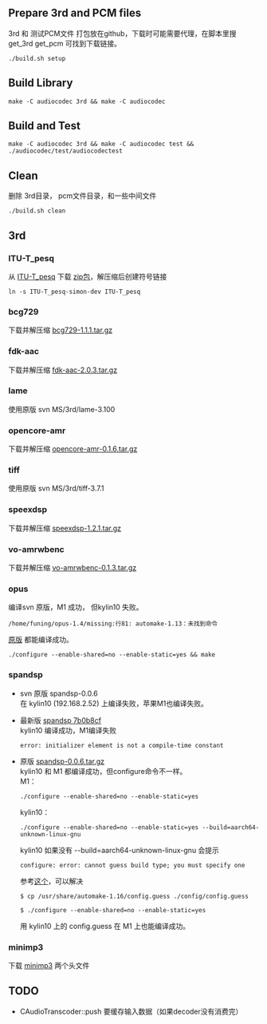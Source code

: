 ## Prepare 3rd and PCM files
3rd 和 测试PCM文件 打包放在github，下载时可能需要代理，在脚本里搜 get_3rd get_pcm 可找到下载链接。
```shell
./build.sh setup 
``` 

## Build Library
```shell
make -C audiocodec 3rd && make -C audiocodec 
``` 
## Build and Test
```shell
make -C audiocodec 3rd && make -C audiocodec test && ./audiocodec/test/audiocodectest
``` 

## Clean 
删除 3rd目录， pcm文件目录，和一些中间文件
```shell
./build.sh clean 
``` 

## 3rd
### ITU-T_pesq
从 [ITU-T_pesq](https://github.com/simon-fu/ITU-T_pesq/tree/simon-dev) 下载 [zip包](https://codeload.github.com/simon-fu/ITU-T_pesq/zip/refs/heads/simon-dev)，解压缩后创建符号链接
```shell
ln -s ITU-T_pesq-simon-dev ITU-T_pesq
```  

### bcg729
下载并解压缩 [bcg729-1.1.1.tar.gz](https://gitlab.linphone.org/BC/public/bcg729/-/archive/1.1.1/bcg729-1.1.1.tar.gz) 

### fdk-aac
下载并解压缩 [fdk-aac-2.0.3.tar.gz](https://jaist.dl.sourceforge.net/project/opencore-amr/fdk-aac/fdk-aac-2.0.3.tar.gz)  

### lame
使用原版 svn MS/3rd/lame-3.100

### opencore-amr
下载并解压缩 [opencore-amr-0.1.6.tar.gz](https://jaist.dl.sourceforge.net/project/opencore-amr/opencore-amr/opencore-amr-0.1.6.tar.gz)  

### tiff
使用原版 svn MS/3rd/tiff-3.7.1

### speexdsp
下载并解压缩 [speexdsp-1.2.1.tar.gz](https://ftp.osuosl.org/pub/xiph/releases/speex/speexdsp-1.2.1.tar.gz)

### vo-amrwbenc
下载并解压缩 [vo-amrwbenc-0.1.3.tar.gz](https://jaist.dl.sourceforge.net/project/opencore-amr/vo-amrwbenc/vo-amrwbenc-0.1.3.tar.gz)  


### opus
编译svn 原版，M1 成功， 但kylin10 失败。
```
/home/funing/opus-1.4/missing:行81: automake-1.13：未找到命令
```
[原版](https://downloads.xiph.org/releases/opus/opus-1.4.tar.gz) 都能编译成功。
```shell
./configure --enable-shared=no --enable-static=yes && make
```

### spandsp  

- svn 原版 spandsp-0.0.6   
  在 kylin10 (192.168.2.52) 上编译失败，苹果M1也编译失败。  

- 最新版 [spandsp 7b0b8cf](https://github.com/freeswitch/spandsp/commit/7b0b8cf3d42b725405bcc63145de5e280265ce4e)   
  kylin10 编译成功，M1编译失败
    ```
    error: initializer element is not a compile-time constant
    ```
- 原版 [spandsp-0.0.6.tar.gz](https://src.fedoraproject.org/lookaside/pkgs/spandsp/spandsp-0.0.6.tar.gz/897d839516a6d4edb20397d4757a7ca3/spandsp-0.0.6.tar.gz)   
  kylin10 和 M1 都编译成功，但configure命令不一样。  
  M1： 
    ```shell  
    ./configure --enable-shared=no --enable-static=yes 
    ```

  
  kylin10：    
    ```shell
    ./configure --enable-shared=no --enable-static=yes --build=aarch64-unknown-linux-gnu
    ```
  kylin10 如果没有 --build=aarch64-unknown-linux-gnu 会提示
    ```shell
    configure: error: cannot guess build type; you must specify one
    ```
  参考[这个](https://stackoverflow.com/questions/4810996/how-to-resolve-configure-guessing-build-type-failure)，可以解决
    ```shell
    $ cp /usr/share/automake-1.16/config.guess ./config/config.guess

    $ ./configure --enable-shared=no --enable-static=yes
    ```
  用 kylin10 上的 config.guess 在 M1 上也能编译成功。

### minimp3
下载 [minimp3](https://github.com/lieff/minimp3) 两个头文件 


## TODO
- CAudioTranscoder::push 要缓存输入数据（如果decoder没有消费完）

